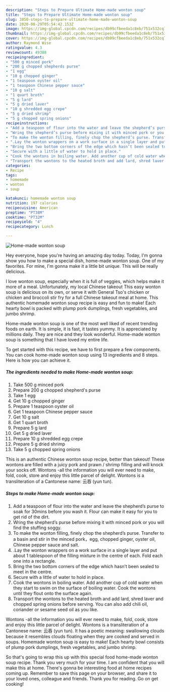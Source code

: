 ```yaml
---
description: "Steps to Prepare Ultimate Home-made wonton soup"
title: "Steps to Prepare Ultimate Home-made wonton soup"
slug: 3850-steps-to-prepare-ultimate-home-made-wonton-soup
date: 2020-08-29T05:54:42.153Z
image: https://img-global.cpcdn.com/recipes/db99cfbeeda1c8eb/751x532cq70/home-made-wonton-soup-recipe-main-photo.jpg
thumbnail: https://img-global.cpcdn.com/recipes/db99cfbeeda1c8eb/751x532cq70/home-made-wonton-soup-recipe-main-photo.jpg
cover: https://img-global.cpcdn.com/recipes/db99cfbeeda1c8eb/751x532cq70/home-made-wonton-soup-recipe-main-photo.jpg
author: Raymond Wise
ratingvalue: 4.3
reviewcount: 49388
recipeingredient:
- "500 g minced pork"
- "200 g chopped shepherds purse"
- "1 egg"
- "10 g chopped ginger"
- "1 teaspoon oyster oil"
- "1 teaspoon Chinese pepper sauce"
- "10 g salt"
- "1 quart broth"
- "5 g lard"
- "5 g dried laver"
- "10 g shredded egg crepe"
- "5 g dried shrimp"
- "5 g chopped spring onions"
recipeinstructions:
- "Add a teaspoon of flour into the water and leave the shepherd’s purse to soak for 30mins before you wash it. Flour can make it easy for you to get rid of the dirt."
- "Wring the shepherd’s purse before mixing it with minced pork or you will find the stuffing soggy."
- "To make the wonton filling, finely chop the shepherd’s purse. Transfer to a basin and stir in the minced pork，egg, chopped ginger, oyster oil, Chinese pepper sauce and salt."
- ".Lay the wonton wrappers on a work surface in a single layer and put about 1 tablespoon of the filling mixture in the centre of each. Fold each one into a rectangle."
- "Bring the two bottom corners of the edge which hasn’t been sealed to meet in the centre."
- "Secure with a little of water to hold in place."
- "Cook the wontons in boiling water. Add another cup of cold water when they start to swim on the surface of boiling water. Cook the wontons until they flout onto the surface again."
- "Transport the wontons to the heated broth and add lard, shred laver and chopped spring onions before serving. You can also add chili oil, coriander or sesame seed oil as you like."
categories:
- Recipe
tags:
- homemade
- wonton
- soup

katakunci: homemade wonton soup 
nutrition: 197 calories
recipecuisine: American
preptime: "PT38M"
cooktime: "PT32M"
recipeyield: "4"
recipecategory: Lunch

---
```



![Home-made wonton soup](https://img-global.cpcdn.com/recipes/db99cfbeeda1c8eb/751x532cq70/home-made-wonton-soup-recipe-main-photo.jpg)

Hey everyone, hope you're having an amazing day today. Today, I'm gonna show you how to make a special dish, home-made wonton soup. One of my favorites. For mine, I'm gonna make it a little bit unique. This will be really delicious.

I love wonton soup, especially when it is full of veggies, which helps make it more of a meal. Unfortunately, my local Chinese takeout This easy wonton soup is delicious on its own, or serve it with General Tso&#39;s chicken or chicken and broccoli stir fry for a full Chinese takeout meal at home. This authentic homemade wonton soup recipe is easy and fun to make! Each hearty bowl is packed with plump pork dumplings, fresh vegetables, and jumbo shrimp.

Home-made wonton soup is one of the most well liked of recent trending foods on earth. It is simple, it is fast, it tastes yummy. It is appreciated by millions daily. They are nice and they look wonderful. Home-made wonton soup is something that I have loved my entire life.


To get started with this recipe, we have to first prepare a few components. You can cook home-made wonton soup using 13 ingredients and 8 steps. Here is how you can achieve it.

<!--inarticleads1-->

##### The ingredients needed to make Home-made wonton soup:

1. Take 500 g minced pork
1. Prepare 200 g chopped shepherd&#39;s purse
1. Take 1 egg
1. Get 10 g chopped ginger
1. Prepare 1 teaspoon oyster oil
1. Get 1 teaspoon Chinese pepper sauce
1. Get 10 g salt
1. Get 1 quart broth
1. Prepare 5 g lard
1. Get 5 g dried laver
1. Prepare 10 g shredded egg crepe
1. Prepare 5 g dried shrimp
1. Take 5 g chopped spring onions


This is an authentic Chinese wonton soup recipe, better than takeout! These wontons are filled with a juicy pork and prawn / shrimp filling and will knock your socks off. Wontons -all the information you will ever need to make, fold, cook, store and enjoy this little parcel of delight. Wontons is a transliteration of a Cantonese name: 云吞 (yun tun). 

<!--inarticleads2-->

##### Steps to make Home-made wonton soup:

1. Add a teaspoon of flour into the water and leave the shepherd’s purse to soak for 30mins before you wash it. Flour can make it easy for you to get rid of the dirt.
1. Wring the shepherd’s purse before mixing it with minced pork or you will find the stuffing soggy.
1. To make the wonton filling, finely chop the shepherd’s purse. Transfer to a basin and stir in the minced pork，egg, chopped ginger, oyster oil, Chinese pepper sauce and salt.
1. .Lay the wonton wrappers on a work surface in a single layer and put about 1 tablespoon of the filling mixture in the centre of each. Fold each one into a rectangle.
1. Bring the two bottom corners of the edge which hasn’t been sealed to meet in the centre.
1. Secure with a little of water to hold in place.
1. Cook the wontons in boiling water. Add another cup of cold water when they start to swim on the surface of boiling water. Cook the wontons until they flout onto the surface again.
1. Transport the wontons to the heated broth and add lard, shred laver and chopped spring onions before serving. You can also add chili oil, coriander or sesame seed oil as you like.


Wontons -all the information you will ever need to make, fold, cook, store and enjoy this little parcel of delight. Wontons is a transliteration of a Cantonese name: 云吞 (yun tun). It has a poetic meaning: swallowing clouds because it resembles clouds floating when they are cooked and served in soups. Homemade wonton soup is easy to make! Each hearty bowl consists of plump pork dumplings, fresh vegetables, and jumbo shrimp. 

So that's going to wrap this up with this special food home-made wonton soup recipe. Thank you very much for your time. I am confident that you will make this at home. There's gonna be interesting food at home recipes coming up. Remember to save this page on your browser, and share it to your loved ones, colleague and friends. Thank you for reading. Go on get cooking!
